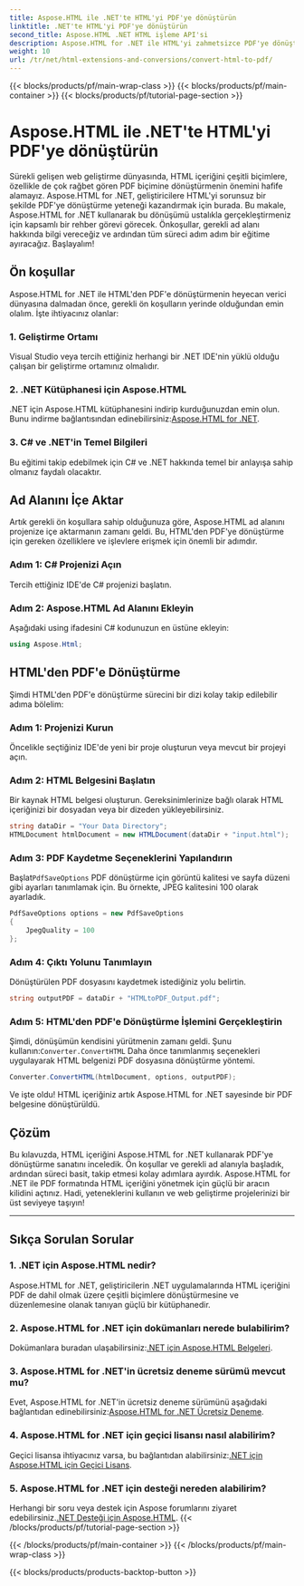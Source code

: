 ```yaml
---
title: Aspose.HTML ile .NET'te HTML'yi PDF'ye dönüştürün
linktitle: .NET'te HTML'yi PDF'ye dönüştürün
second_title: Aspose.HTML .NET HTML işleme API'si
description: Aspose.HTML for .NET ile HTML'yi zahmetsizce PDF'ye dönüştürün. Adım adım kılavuzumuzu izleyin ve HTML'den PDF'ye dönüştürmenin gücünü serbest bırakın.
weight: 10
url: /tr/net/html-extensions-and-conversions/convert-html-to-pdf/
---
```


{{< blocks/products/pf/main-wrap-class >}}
{{< blocks/products/pf/main-container >}}
{{< blocks/products/pf/tutorial-page-section >}}

# Aspose.HTML ile .NET'te HTML'yi PDF'ye dönüştürün


Sürekli gelişen web geliştirme dünyasında, HTML içeriğini çeşitli biçimlere, özellikle de çok rağbet gören PDF biçimine dönüştürmenin önemini hafife alamayız. Aspose.HTML for .NET, geliştiricilere HTML'yi sorunsuz bir şekilde PDF'ye dönüştürme yeteneği kazandırmak için burada. Bu makale, Aspose.HTML for .NET kullanarak bu dönüşümü ustalıkla gerçekleştirmeniz için kapsamlı bir rehber görevi görecek. Önkoşullar, gerekli ad alanı hakkında bilgi vereceğiz ve ardından tüm süreci adım adım bir eğitime ayıracağız. Başlayalım!

## Ön koşullar

Aspose.HTML for .NET ile HTML'den PDF'e dönüştürmenin heyecan verici dünyasına dalmadan önce, gerekli ön koşulların yerinde olduğundan emin olalım. İşte ihtiyacınız olanlar:

### 1. Geliştirme Ortamı

Visual Studio veya tercih ettiğiniz herhangi bir .NET IDE'nin yüklü olduğu çalışan bir geliştirme ortamınız olmalıdır.

### 2. .NET Kütüphanesi için Aspose.HTML

.NET için Aspose.HTML kütüphanesini indirip kurduğunuzdan emin olun. Bunu indirme bağlantısından edinebilirsiniz:[Aspose.HTML for .NET](https://releases.aspose.com/html/net/).

### 3. C# ve .NET'in Temel Bilgileri

Bu eğitimi takip edebilmek için C# ve .NET hakkında temel bir anlayışa sahip olmanız faydalı olacaktır.

## Ad Alanını İçe Aktar

Artık gerekli ön koşullara sahip olduğunuza göre, Aspose.HTML ad alanını projenize içe aktarmanın zamanı geldi. Bu, HTML'den PDF'ye dönüştürme için gereken özelliklere ve işlevlere erişmek için önemli bir adımdır.

### Adım 1: C# Projenizi Açın

Tercih ettiğiniz IDE'de C# projenizi başlatın.

### Adım 2: Aspose.HTML Ad Alanını Ekleyin

Aşağıdaki using ifadesini C# kodunuzun en üstüne ekleyin:

```csharp
using Aspose.Html;
```

## HTML'den PDF'e Dönüştürme

Şimdi HTML'den PDF'e dönüştürme sürecini bir dizi kolay takip edilebilir adıma bölelim:

### Adım 1: Projenizi Kurun

Öncelikle seçtiğiniz IDE'de yeni bir proje oluşturun veya mevcut bir projeyi açın.

### Adım 2: HTML Belgesini Başlatın

Bir kaynak HTML belgesi oluşturun. Gereksinimlerinize bağlı olarak HTML içeriğinizi bir dosyadan veya bir dizeden yükleyebilirsiniz.

```csharp
string dataDir = "Your Data Directory";
HTMLDocument htmlDocument = new HTMLDocument(dataDir + "input.html");
```

### Adım 3: PDF Kaydetme Seçeneklerini Yapılandırın

 Başlat`PdfSaveOptions` PDF dönüştürme için görüntü kalitesi ve sayfa düzeni gibi ayarları tanımlamak için. Bu örnekte, JPEG kalitesini 100 olarak ayarladık.

```csharp
PdfSaveOptions options = new PdfSaveOptions
{
    JpegQuality = 100
};
```

### Adım 4: Çıktı Yolunu Tanımlayın

Dönüştürülen PDF dosyasını kaydetmek istediğiniz yolu belirtin.

```csharp
string outputPDF = dataDir + "HTMLtoPDF_Output.pdf";
```

### Adım 5: HTML'den PDF'e Dönüştürme İşlemini Gerçekleştirin

 Şimdi, dönüşümün kendisini yürütmenin zamanı geldi. Şunu kullanın:`Converter.ConvertHTML` Daha önce tanımlanmış seçenekleri uygulayarak HTML belgenizi PDF dosyasına dönüştürme yöntemi.

```csharp
Converter.ConvertHTML(htmlDocument, options, outputPDF);
```

Ve işte oldu! HTML içeriğiniz artık Aspose.HTML for .NET sayesinde bir PDF belgesine dönüştürüldü.

## Çözüm

Bu kılavuzda, HTML içeriğini Aspose.HTML for .NET kullanarak PDF'ye dönüştürme sanatını inceledik. Ön koşullar ve gerekli ad alanıyla başladık, ardından süreci basit, takip etmesi kolay adımlara ayırdık. Aspose.HTML for .NET ile PDF formatında HTML içeriğini yönetmek için güçlü bir aracın kilidini açtınız. Hadi, yeteneklerini kullanın ve web geliştirme projelerinizi bir üst seviyeye taşıyın!

---

## Sıkça Sorulan Sorular

### 1. .NET için Aspose.HTML nedir?

Aspose.HTML for .NET, geliştiricilerin .NET uygulamalarında HTML içeriğini PDF de dahil olmak üzere çeşitli biçimlere dönüştürmesine ve düzenlemesine olanak tanıyan güçlü bir kütüphanedir.

### 2. Aspose.HTML for .NET için dokümanları nerede bulabilirim?

 Dokümanlara buradan ulaşabilirsiniz:[.NET için Aspose.HTML Belgeleri](https://reference.aspose.com/html/net/).

### 3. Aspose.HTML for .NET'in ücretsiz deneme sürümü mevcut mu?

 Evet, Aspose.HTML for .NET'in ücretsiz deneme sürümünü aşağıdaki bağlantıdan edinebilirsiniz:[Aspose.HTML for .NET Ücretsiz Deneme](https://releases.aspose.com/).

### 4. Aspose.HTML for .NET için geçici lisansı nasıl alabilirim?

Geçici lisansa ihtiyacınız varsa, bu bağlantıdan alabilirsiniz:[.NET için Aspose.HTML için Geçici Lisans](https://purchase.aspose.com/temporary-license/).

### 5. Aspose.HTML for .NET için desteği nereden alabilirim?

 Herhangi bir soru veya destek için Aspose forumlarını ziyaret edebilirsiniz.[.NET Desteği için Aspose.HTML](https://forum.aspose.com/).
{{< /blocks/products/pf/tutorial-page-section >}}

{{< /blocks/products/pf/main-container >}}
{{< /blocks/products/pf/main-wrap-class >}}

{{< blocks/products/products-backtop-button >}}
